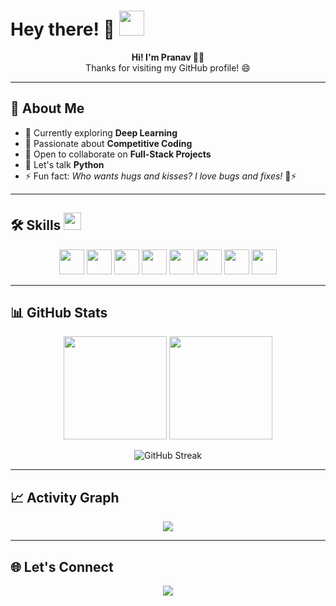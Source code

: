 # Hey there! 👋 <img src="https://raw.githubusercontent.com/MartinHeinz/MartinHeinz/master/wave.gif" width="40px">

<p align="center">
  <b>Hi! I'm Pranav 👨‍💻</b><br/>
  Thanks for visiting my GitHub profile! 😄  
</p>

---

## 🚀 About Me
- 🔭 Currently exploring **Deep Learning**
- 🌱 Passionate about **Competitive Coding**
- 👯 Open to collaborate on **Full-Stack Projects**
- 💬 Let's talk **Python**
- ⚡ Fun fact: *Who wants hugs and kisses? I love bugs and fixes!* 🐛⚡

---

## 🛠️ Skills <img src="https://media2.giphy.com/media/QssGEmpkyEOhBCb7e1/giphy.gif" width="28px">
<p align="center">
  <a href="#"><img width="40px" src="https://raw.githubusercontent.com/rahulbanerjee26/githubAboutMeGenerator/main/icons/python.svg"></a>
  <a href="#"><img width="40px" src="https://raw.githubusercontent.com/rahulbanerjee26/githubAboutMeGenerator/main/icons/java.svg"></a>
  <a href="#"><img width="40px" src="https://raw.githubusercontent.com/rahulbanerjee26/githubAboutMeGenerator/main/icons/c.svg"></a>
  <a href="#"><img width="40px" src="https://raw.githubusercontent.com/rahulbanerjee26/githubAboutMeGenerator/main/icons/cpp.svg"></a>
  <a href="#"><img width="40px" src="https://raw.githubusercontent.com/rahulbanerjee26/githubAboutMeGenerator/main/icons/javascript.svg"></a>
  <a href="#"><img width="40px" src="https://raw.githubusercontent.com/rahulbanerjee26/githubAboutMeGenerator/main/icons/django.svg"></a>
  <a href="#"><img width="40px" src="https://raw.githubusercontent.com/rahulbanerjee26/githubAboutMeGenerator/main/icons/html.svg"></a>
  <a href="#"><img width="40px" src="https://raw.githubusercontent.com/rahulbanerjee26/githubAboutMeGenerator/main/icons/css.svg"></a>
</p>

---

## 📊 GitHub Stats
<p align="center">
  <img src="https://github-readme-stats.vercel.app/api?username=pranavrbm&count_private=true&show_icons=true&theme=dark&hide_border=true" height="165px"/>
  <img src="https://github-readme-stats.vercel.app/api/top-langs/?username=pranavrbm&layout=compact&theme=dark&hide_border=true" height="165px"/>
</p>

<p align="center">
  <img src="https://streak-stats.demolab.com/?user=pranavrbm&theme=dark&hide_border=true" alt="GitHub Streak"/>
</p>

---


## 📈 Activity Graph
<p align="center">
  <img src="https://github-readme-activity-graph.vercel.app/graph?username=pranavrbm&theme=react-dark&hide_border=true"/>
</p>




---

## 🌐 Let's Connect
<p align="center">
  <a href="https://www.linkedin.com/in/pranav-bhat-018319338/"><img src="https://img.shields.io/badge/LinkedIn-blue?style=for-the-badge&logo=linkedin"></a>
  <!-- <a href="https://github.com/pranavrbm"><img src="https://img.shields.io/badge/GitHub-black?style=for-the-badge&logo=github"></a> -->
</p>
